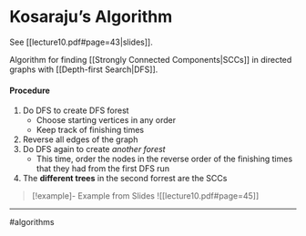 # Kosaraju’s Algorithm
See [[lecture10.pdf#page=43|slides]].

Algorithm for finding [[Strongly Connected Components|SCCs]] in directed graphs with [[Depth-first Search|DFS]].

#### Procedure
1. Do DFS to create DFS forest
	- Choose starting vertices in any order
	- Keep track of finishing times
2. Reverse all edges of the graph
3. Do DFS again to create *another forest*
	- This time, order the nodes in the reverse order of the finishing times that they had from the first DFS run
4. The **different trees** in the second forrest are the SCCs

>[!example]- Example from Slides
>![[lecture10.pdf#page=45]]


---
#algorithms
